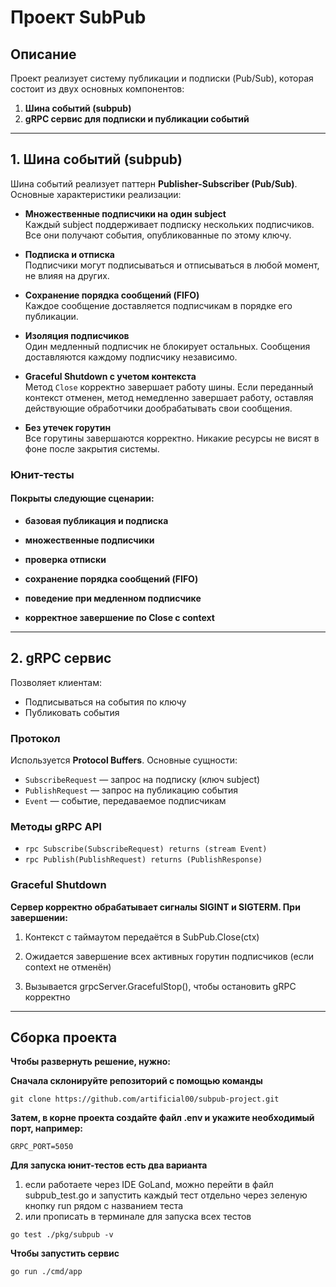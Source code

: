 # Проект SubPub

## Описание

Проект реализует систему публикации и подписки (Pub/Sub), которая состоит из двух основных компонентов:

1. **Шина событий (subpub)**
2. **gRPC сервис для подписки и публикации событий**

---

## 1. Шина событий (subpub)

Шина событий реализует паттерн **Publisher-Subscriber (Pub/Sub)**. Основные характеристики реализации:

- **Множественные подписчики на один subject**  
  Каждый subject поддерживает подписку нескольких подписчиков. Все они получают события, опубликованные по этому ключу.

- **Подписка и отписка**  
  Подписчики могут подписываться и отписываться в любой момент, не влияя на других.

- **Сохранение порядка сообщений (FIFO)**  
  Каждое сообщение доставляется подписчикам в порядке его публикации.

- **Изоляция подписчиков**  
  Один медленный подписчик не блокирует остальных. Сообщения доставляются каждому подписчику независимо.

- **Graceful Shutdown с учетом контекста**  
  Метод `Close` корректно завершает работу шины. Если переданный контекст отменен, метод немедленно завершает работу, оставляя действующие обработчики дообрабатывать свои сообщения.

- **Без утечек горутин**  
  Все горутины завершаются корректно. Никакие ресурсы не висят в фоне после закрытия системы.

### Юнит-тесты
#### Покрыты следующие сценарии:
- **базовая публикация и подписка**

- **множественные подписчики**

- **проверка отписки**

- **сохранение порядка сообщений (FIFO)**

- **поведение при медленном подписчике**

- **корректное завершение по Close с context**


---

## 2. gRPC сервис

Позволяет клиентам:

- Подписываться на события по ключу
- Публиковать события

### Протокол

Используется **Protocol Buffers**. Основные сущности:

- `SubscribeRequest` — запрос на подписку (ключ subject)
- `PublishRequest` — запрос на публикацию события
- `Event` — событие, передаваемое подписчикам

### Методы gRPC API

- `rpc Subscribe(SubscribeRequest) returns (stream Event)`
- `rpc Publish(PublishRequest) returns (PublishResponse)`

### Graceful Shutdown
**Сервер корректно обрабатывает сигналы SIGINT и SIGTERM. При завершении:**

1. Контекст с таймаутом передаётся в SubPub.Close(ctx)

2. Ожидается завершение всех активных горутин подписчиков (если context не отменён)

3. Вызывается grpcServer.GracefulStop(), чтобы остановить gRPC корректно

---

## Сборка проекта

**Чтобы развернуть решение, нужно:**

**Сначала склонируйте репозиторий с помощью команды**

``` git clone https://github.com/artificial00/subpub-project.git ```

**Затем, в корне проекта создайте файл .env и укажите необходимый порт, например:**

```GRPC_PORT=5050```

**Для запуска юнит-тестов есть два варианта**

1. если работаете через IDE GoLand, можно перейти в файл subpub_test.go и запустить каждый тест отдельно через зеленую кнопку run рядом с названием теста
2. или прописать в терминале для запуска всех тестов

``` go test ./pkg/subpub -v ```

**Чтобы запустить сервис**

```go run ./cmd/app```


